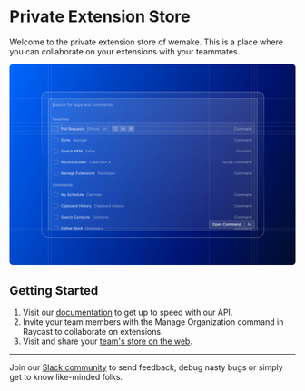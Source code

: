# Private Extension Store

Welcome to the private extension store of wemake. This is a place where you can collaborate on your extensions with your teammates.

![Extension Store](https://raw.githubusercontent.com/raycast/extensions/main/images/header.png)

## Getting Started

1. Visit our [documentation](https://developers.raycast.com) to get up to speed with our API.
2. Invite your team members with the Manage Organization command in Raycast to collaborate on extensions.
3. Visit and share your [team's store on the web](https://raycast.com/wemake).

---

Join our [Slack community](https://raycast.com/community) to send feedback, debug nasty bugs or simply get to know like-minded folks.